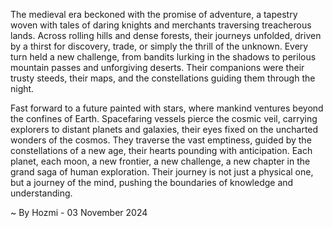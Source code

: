 
The medieval era beckoned with the promise of adventure, a tapestry woven with tales of daring knights and merchants traversing treacherous lands.  Across rolling hills and dense forests, their journeys unfolded, driven by a thirst for discovery, trade, or simply the thrill of the unknown.  Every turn held a new challenge, from bandits lurking in the shadows to perilous mountain passes and unforgiving deserts.  Their companions were their trusty steeds, their maps, and the constellations guiding them through the night.

Fast forward to a future painted with stars, where mankind ventures beyond the confines of Earth.  Spacefaring vessels pierce the cosmic veil, carrying explorers to distant planets and galaxies, their eyes fixed on the uncharted wonders of the cosmos.  They traverse the vast emptiness, guided by the constellations of a new age, their hearts pounding with anticipation.  Each planet, each moon, a new frontier, a new challenge, a new chapter in the grand saga of human exploration.  Their journey is not just a physical one, but a journey of the mind, pushing the boundaries of knowledge and understanding. 

~ By Hozmi - 03 November 2024
